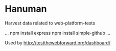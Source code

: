 Hanuman
=======

Harvest data related to web-platform-tests

...
npm install express
npm install simple-github
...

Used by
  http://testthewebforward.org/dashboard/
